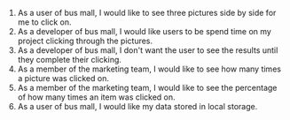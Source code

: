 1. As a user of bus mall, I would like to see three pictures side by side for me to click on.<br>
1. As a developer of bus mall, I would like users to be spend time on my project clicking through the pictures.<br>
1. As a developer of bus mall, I don't want the user to see the results until they complete their clicking.<br>
1. As a member of the marketing team, I would like to see how many times a picture was clicked on.<br>
1. As a member of the marketing team, I would like to see the percentage of how many times an item was clicked on.<br>
1. As a user of bus mall, I would like my data stored in local storage.<br>